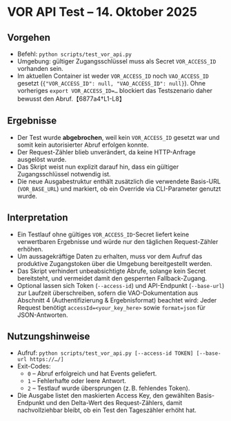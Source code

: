 # VOR API Test – 14. Oktober 2025

## Vorgehen
- Befehl: `python scripts/test_vor_api.py`
- Umgebung: gültiger Zugangsschlüssel muss als Secret `VOR_ACCESS_ID` vorhanden sein.
- Im aktuellen Container ist weder `VOR_ACCESS_ID` noch `VAO_ACCESS_ID` gesetzt (`{"VOR_ACCESS_ID": null, "VAO_ACCESS_ID": null}`).
  Ohne vorheriges `export VOR_ACCESS_ID=…` blockiert das Testszenario daher bewusst den Abruf.【6877a4†L1-L8】

## Ergebnisse
- Der Test wurde **abgebrochen**, weil kein `VOR_ACCESS_ID` gesetzt war und somit kein autorisierter Abruf erfolgen konnte.
- Der Request-Zähler blieb unverändert, da keine HTTP-Anfrage ausgelöst wurde.
- Das Skript weist nun explizit darauf hin, dass ein gültiger Zugangsschlüssel notwendig ist.
- Die neue Ausgabestruktur enthält zusätzlich die verwendete Basis-URL (`VOR_BASE_URL`) und markiert, ob ein Override via CLI-Parameter genutzt wurde.

## Interpretation
- Ein Testlauf ohne gültiges `VOR_ACCESS_ID`-Secret liefert keine verwertbaren Ergebnisse und würde nur den täglichen Request-Zähler erhöhen.
- Um aussagekräftige Daten zu erhalten, muss vor dem Aufruf das produktive Zugangstoken über die Umgebung bereitgestellt werden.
- Das Skript verhindert unbeabsichtigte Abrufe, solange kein Secret bereitsteht, und vermeidet damit den gesperrten Fallback-Zugang.
- Optional lassen sich Token (`--access-id`) und API-Endpunkt (`--base-url`) zur Laufzeit überschreiben, sofern die VAO-Dokumentation aus Abschnitt 4 (Authentifizierung & Ergebnisformat) beachtet wird: Jeder Request benötigt `accessId=<your_key_here>` sowie `format=json` für JSON-Antworten.

## Nutzungshinweise
- Aufruf: `python scripts/test_vor_api.py [--access-id TOKEN] [--base-url https://…/]`
- Exit-Codes:
  - `0` – Abruf erfolgreich und hat Events geliefert.
  - `1` – Fehlerhafte oder leere Antwort.
  - `2` – Testlauf wurde übersprungen (z. B. fehlendes Token).
- Die Ausgabe listet den maskierten Access Key, den gewählten Basis-Endpunkt und den Delta-Wert des Request-Zählers, damit nachvollziehbar bleibt, ob ein Test den Tageszähler erhöht hat.
